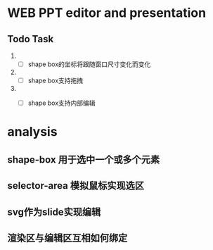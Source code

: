 # WEB PPT editor and presentation

## Todo Task
1. - [ ] shape box的坐标将跟随窗口尺寸变化而变化
2. - [ ] shape box支持拖拽
3. - [ ] shape box支持内部编辑


# analysis
## shape-box 用于选中一个或多个元素
## selector-area 模拟鼠标实现选区
## svg作为slide实现编辑
## 渲染区与编辑区互相如何绑定


